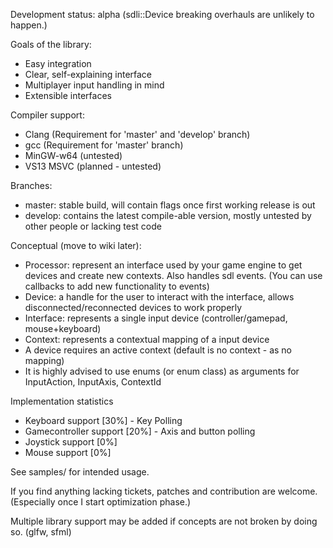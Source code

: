 Development status: alpha (sdli::Device breaking overhauls are unlikely to happen.)


Goals of the library:
* Easy integration
* Clear, self-explaining interface
* Multiplayer input handling in mind
* Extensible interfaces


Compiler support:
* Clang (Requirement for 'master' and 'develop' branch)
* gcc (Requirement for 'master' branch)
* MinGW-w64 (untested)
* VS13 MSVC (planned - untested)

Branches:
* master: stable build, will contain flags once first working release is out
* develop: contains the latest compile-able version, mostly untested by other people or lacking test code


Conceptual (move to wiki later):
* Processor: represent an interface used by your game engine to get devices and create new contexts. Also handles sdl events. (You can use callbacks to add new functionality to events)
* Device: a handle for the user to interact with the interface, allows disconnected/reconnected devices to work properly
* Interface: represents a single input device (controller/gamepad, mouse+keyboard)
* Context: represents a contextual mapping of a input device
* A device requires an active context (default is no context - as no mapping)
* It is highly advised to use enums (or enum class) as arguments for InputAction, InputAxis, ContextId


Implementation statistics
* Keyboard support [30%] - Key Polling
* Gamecontroller support [20%] - Axis and button polling
* Joystick support [0%]
* Mouse support [0%]


See samples/ for intended usage.


If you find anything lacking tickets, patches and contribution are welcome. (Especially once I start optimization phase.)

Multiple library support may be added if concepts are not broken by doing so. (glfw, sfml)
